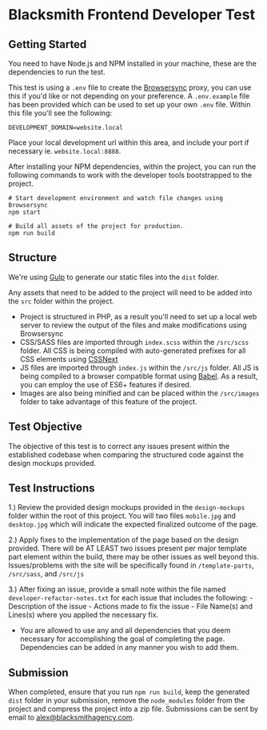 # Blacksmith Frontend Developer Test

## Getting Started

You need to have Node.js and NPM installed in your machine, these are the dependencies to run the test.

This test is using a `.env` file to create the [Browsersync](https://www.browsersync.io/) proxy, you can use this if you'd like or not depending on your preference. A `.env.example` file has been provided which can be used to set up your own `.env` file. Within this file you'll see the following:

```
DEVELOPMENT_DOMAIN=website.local
```

Place your local development url within this area, and include your port if necessary ie. `website.local:8888`.

After installing your NPM dependencies, within the project, you can run the following commands to work with the developer tools bootstrapped to the project.

```
# Start development environment and watch file changes using Browsersync
npm start

# Build all assets of the project for production.
npm run build
```

## Structure

We're using [Gulp](https://gulpjs.com/) to generate our static files into the `dist` folder.

Any assets that need to be added to the project will need to be added into the `src` folder within the project.

- Project is structured in PHP, as a result you'll need to set up a local web server to review the output of the files and make modifications using Browsersync
- CSS/SASS files are imported through `index.scss` within the `/src/scss` folder. All CSS is being compiled with auto-generated prefixes for all CSS elements using [CSSNext](https://cssnext.github.io/)
- JS files are imported through `index.js` within the `/src/js` folder. All JS is being compiled to a browser compatible format using [Babel](https://babeljs.io/). As a result, you can employ the use of ES6+ features if desired.
- Images are also being minified and can be placed within the `/src/images` folder to take advantage of this feature of the project.

## Test Objective

The objective of this test is to correct any issues present within the established codebase when comparing the structured code against the design mockups provided.

## Test Instructions

1.) Review the provided design mockups provided in the `design-mockups` folder within the root of this project. You will two files `mobile.jpg` and `desktop.jpg` which will indicate the expected finalized outcome of the page.

2.) Apply fixes to the implementation of the page based on the design provided. There will be AT LEAST two issues present per major template part element within the build, there may be other issues as well beyond this. Issues/problems with the site will be specifically found in `/template-parts`, `/src/sass`, and `/src/js`

3.) After fixing an issue, provide a small note within the file named `developer-refactor-notes.txt` for each issue that includes the following:
    - Description of the issue
    - Actions made to fix the issue
    - File Name(s) and Lines(s) where you applied the necessary fix.


- You are allowed to use any and all dependencies that you deem necessary for accomplishing the goal of completing the page. Dependencies can be added in any manner you wish to add them.

## Submission

When completed, ensure that you run `npm run build`, keep the generated `dist` folder in your submission, remove the `node_modules` folder from the project and compress the project into a zip file. Submissions can be sent by email to alex@blacksmithagency.com.
